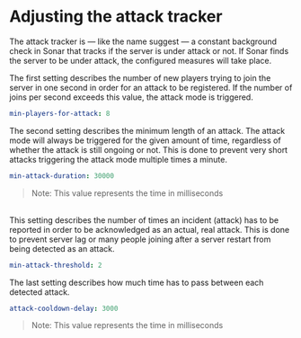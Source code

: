 # Adjusting the attack tracker

The attack tracker is — like the name suggest — a constant background check in Sonar that tracks if the server is under attack or not. If Sonar finds the server to be under attack, the configured measures will take place.



The first setting describes the number of new players trying to join the server in one second in order for an attack to be registered. If the number of joins per second exceeds this value, the attack mode is triggered.

```yaml
min-players-for-attack: 8
```



The second setting describes the minimum length of an attack. The attack mode will always be triggered for the given amount of time, regardless of whether the attack is still ongoing or not. This is done to prevent very short attacks triggering the attack mode multiple times a minute.

```yaml
min-attack-duration: 30000
```

> Note: This value represents the time in milliseconds

\
This setting describes the number of times an incident (attack) has to be reported in order to be acknowledged as an actual, real attack. This is done to prevent server lag or many people joining after a server restart from being detected as an attack.

```yaml
min-attack-threshold: 2
```



The last setting describes how much time has to pass between each detected attack.

```yaml
attack-cooldown-delay: 3000
```

> Note: This value represents the time in milliseconds
